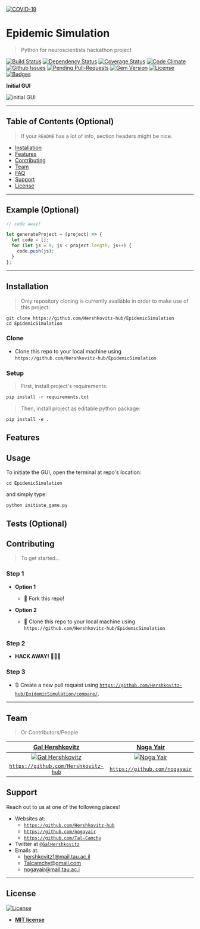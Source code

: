 <a href="https://il.usembassy.gov/slide/covid-19-information/"><img src="https://d2v9ipibika81v.cloudfront.net/uploads/sites/33/coronavirus-1140x440-1-1140x440-1-1140x440.jpg" title="COVID-19" alt="COVID-19"></a>

<!-- [![FVCproductions](https://d2v9ipibika81v.cloudfront.net/uploads/sites/33/coronavirus-1140x440-1-1140x440-1-1140x440.jpg)](https://il.usembassy.gov/slide/covid-19-information/) -->

# Epidemic Simulation

> Python for neuroscientists hackathon project

[![Build Status](http://img.shields.io/travis/badges/badgerbadgerbadger.svg?style=flat-square)](https://travis-ci.org/badges/badgerbadgerbadger) [![Dependency Status](http://img.shields.io/gemnasium/badges/badgerbadgerbadger.svg?style=flat-square)](https://gemnasium.com/badges/badgerbadgerbadger) [![Coverage Status](http://img.shields.io/coveralls/badges/badgerbadgerbadger.svg?style=flat-square)](https://coveralls.io/r/badges/badgerbadgerbadger) [![Code Climate](http://img.shields.io/codeclimate/github/badges/badgerbadgerbadger.svg?style=flat-square)](https://codeclimate.com/github/badges/badgerbadgerbadger) [![Github Issues](http://githubbadges.herokuapp.com/badges/badgerbadgerbadger/issues.svg?style=flat-square)](https://github.com/badges/badgerbadgerbadger/issues) [![Pending Pull-Requests](http://githubbadges.herokuapp.com/badges/badgerbadgerbadger/pulls.svg?style=flat-square)](https://github.com/badges/badgerbadgerbadger/pulls) [![Gem Version](http://img.shields.io/gem/v/badgerbadgerbadger.svg?style=flat-square)](https://rubygems.org/gems/badgerbadgerbadger) [![License](http://img.shields.io/:license-mit-blue.svg?style=flat-square)](http://badges.mit-license.org) [![Badges](http://img.shields.io/:badges-9/9-ff6799.svg?style=flat-square)](https://github.com/badges/badgerbadgerbadger)

**Initial GUI**

![initial GUI](supp/images/2020-07-24-11-40-33.gif)

---

## Table of Contents (Optional)

> If your `README` has a lot of info, section headers might be nice.

- [Installation](#installation)
- [Features](#features)
- [Contributing](#contributing)
- [Team](#team)
- [FAQ](#faq)
- [Support](#support)
- [License](#license)

---

## Example (Optional)

```javascript
// code away!

let generateProject = (project) => {
  let code = [];
  for (let js = 0; js < project.length; js++) {
    code.push(js);
  }
};
```

---

## Installation

> Only repository cloning is currently available in order to make use of this project:

```
git clone https://github.com/Hershkovitz-hub/EpidemicSimulation
cd EpidemicSimulation
```

### Clone

- Clone this repo to your local machine using `https://github.com/Hershkovitz-hub/EpidemicSimulation`

### Setup

> First, install project's requirements:

```python
pip install -r requirements.txt
```

> Then, install project as editable python package:

```
pip install -e .
```

## Features

## Usage

To initiate the GUI, open the terminal at repo's location:

```
cd EpidemicSimulation
```

and simply type:

```
python initiate_game.py
```

## Tests (Optional)

## Contributing

> To get started...

### Step 1

- **Option 1**

  - 🍴 Fork this repo!

- **Option 2**
  - 👯 Clone this repo to your local machine using `https://github.com/Hershkovitz-hub/EpidemicSimulation`

### Step 2

- **HACK AWAY!** 🔨🔨🔨

### Step 3

- 🔃 Create a new pull request using <a href="https://github.com/Hershkovitz-hub/EpidemicSimulation/compare/" target="_blank">`https://github.com/Hershkovitz-hub/EpidemicSimulation/compare/`</a>.

---

## Team

> Or Contributors/People

|                                       <a href="https://github.com/Hershkovitz-hub" target="_blank">**Gal Hershkovitz**</a>                                       |                 <a href="https://github.com/nogayair" target="_blank">**Noga Yair**</a>                  |                  <a href="https://github.com/Tal-Camchy" target="_blank">**Tal Camchy**</a>                  |
| :--------------------------------------------------------------------------------------------------------------------------------------------------------------: | :------------------------------------------------------------------------------------------------------: | :----------------------------------------------------------------------------------------------------------: |
| [![Gal Hershkovitz](https://avatars0.githubusercontent.com/u/52285382?s=460&u=de3ddd2cbb62de1e303d6c2562fec30180e8ca12&v=4)](https://github.com/Hershkovitz-hub) | [![Noga Yair](https://avatars0.githubusercontent.com/u/61880608?s=400&v=4)](https://github.com/nogayair) | [![Tal Canmchy](https://avatars1.githubusercontent.com/u/61880608?s=460&v=4)](https://github.com/Tal-Camchy) |
|                              <a href="https://github.com/Hershkovitz-hub" target="_blank">`https://github.com/Hershkovitz-hub`</a>                               |         <a href="https://github.com/nogayair" target="_blank">`https://github.com/nogayair`</a>          |         <a href="https://github.com/Tal-Camchy" target="_blank">`https://github.com/Tal-Camchy`</a>          |

## Support

Reach out to us at one of the following places!

- Websites at:
  - <a href="https://github.com/Hershkovitz-hub" target="_blank">`https://github.com/Hershkovitz-hub`</a>
  - <a href="https://github.com/nogayair" target="_blank">`https://github.com/nogayair`</a>
  - <a href="https://github.com/Tal-Camchy" target="_blank">`https://github.com/Tal-Camchy`</a>
- Twitter at <a href="https://twitter.com/GalHershkovitz" target="_blank">`@GalHershkovitz`</a>
- Emails at:
  - <hershkovitz1@mail.tau.ac.il>
  - <Talcamchy@gmail.com>
  - <nogayair@mail.tau.ac.i>

---

## License

[![License](http://img.shields.io/:license-mit-blue.svg?style=flat-square)](http://badges.mit-license.org)

- **[MIT license](http://opensource.org/licenses/mit-license.php)**
